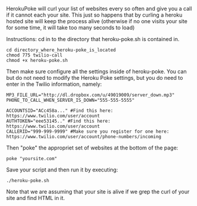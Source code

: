 HerokuPoke will curl your list of websites every so often and give you a call if it cannot each your site. This just so happens that by curling a heroku hosted site will keep the process alive (otherwise if no one visits your site for some time, it will take too many seconds to load)

Instructions:
  cd in to the directory that heroku-poke.sh is contained in.
    
    cd directory_where_heroku-poke_is_located
    chmod 775 twilio-call
    chmod +x heroku-poke.sh

  Then make sure configure all the settings inside of heroku-poke.
  You can but do not need to modify the Heroku Poke settings, but you do need to enter in the Twilio information, namely:
  
    MP3_FILE_URL="http://dl.dropbox.com/u/49019009/server_down.mp3"
    PHONE_TO_CALL_WHEN_SERVER_IS_DOWN="555-555-5555"

    ACCOUNTSID="ACc458a..." #Find this here: https://www.twilio.com/user/account
    AUTHTOKEN="eee53145.." #Find this here: https://www.twilio.com/user/account
    CALLERID="999-999-9999" #Make sure you register for one here: https://www.twilio.com/user/account/phone-numbers/incoming
  
  Then "poke" the appropriet set of websites at the bottom of the page:
    
    poke "yoursite.com"
    
  Save your script and then run it by executing:
    
    ./heroku-poke.sh
    
Note that we are assuming that your site is alive if we grep the curl of your site and find HTML in it.

    
